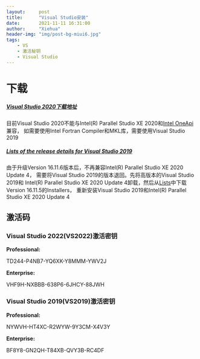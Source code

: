 ```yaml
---
layout:     post
title:      "Visual Studio安装"
date:       2021-11-11 16:31:00
author:     "Xiehua"
header-img: "img/post-bg-miui6.jpg"
tags:
    - VS
    - 激活秘钥
    - Visual Studio
---
```


# 下载  
##### [Visual Studio 2020下载地址](https://visualstudio.microsoft.com/zh-hans/vs/)  
  目前Visual Studio 2020不能与Intel(R) Parallel Studio XE 2020和[Intel OneApi][2]兼容，
  如需要使用Intel Fortran Compiler和MKL库，需要使用Visual Studio 2019 
  
##### [Lists of the release details for Visual Studio 2019][1]  
  由于升级Version 16.11.6版本后，不再兼容Intel(R) Parallel Studio XE 2020 Update 4，
  需要将Visual Studio 2019的版本退回。先将高版本的Visual Studio 2019和
  Intel(R) Parallel Studio XE 2020 Update 4卸载，然后从[Lists][1]中下载Version 16.11.5的Installers，
  重新安装Visual Studio 2019和Intel(R) Parallel Studio XE 2020 Update 4

## 激活码  

### Visual Studio 2022(VS2022)激活密钥  

**Professional:**  

  TD244-P4NB7-YQ6XK-Y8MMM-YWV2J  

**Enterprise:**  
  
  VHF9H-NXBBB-638P6-6JHCY-88JWH  
  
### Visual Studio 2019(VS2019)激活密钥  

**Professional:**  

  NYWVH-HT4XC-R2WYW-9Y3CM-X4V3Y  

**Enterprise:**  

  BF8Y8-GN2QH-T84XB-QVY3B-RC4DF  


[1]: https://docs.microsoft.com/en-us/visualstudio/releases/2019/history
[2]: https://www.intel.com/content/www/us/en/developer/tools/oneapi/toolkits.html#gs.fjz895